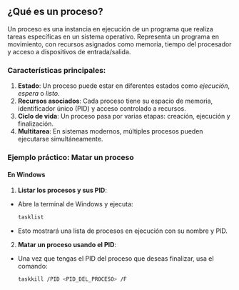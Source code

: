 ## ¿Qué es un proceso?

Un proceso es una instancia en ejecución de un programa que realiza tareas específicas en un sistema operativo. Representa un programa en movimiento, con recursos asignados como memoria, tiempo del procesador y acceso a dispositivos de entrada/salida.

### Características principales:
1. **Estado**: Un proceso puede estar en diferentes estados como *ejecución*, *espera* o *listo*.
2. **Recursos asociados**: Cada proceso tiene su espacio de memoria, identificador único (PID) y acceso controlado a recursos.
3. **Ciclo de vida**: Un proceso pasa por varias etapas: creación, ejecución y finalización.
4. **Multitarea**: En sistemas modernos, múltiples procesos pueden ejecutarse simultáneamente.

### Ejemplo práctico: Matar un proceso

#### En Windows
1. **Listar los procesos y sus PID**:
- Abre la terminal de Windows y ejecuta:
     ```bash
     tasklist
     ```
- Esto mostrará una lista de procesos en ejecución con su nombre y PID.

2. **Matar un proceso usando el PID**:
- Una vez que tengas el PID del proceso que deseas finalizar, usa el comando:
     ```bash
     taskkill /PID <PID_DEL_PROCESO> /F
     ```
